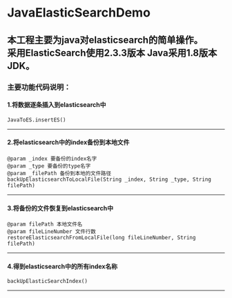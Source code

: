 # JavaElasticSearchDemo

## 本工程主要为java对elasticsearch的简单操作。<br>采用ElasticSearch使用2.3.3版本 Java采用1.8版本JDK。

### 主要功能代码说明：
#### 1.将数据逐条插入到elasticsearch中
```
JavaToES.insertES()
```
---
#### 2.将elasticsearch中的index备份到本地文件
```apple js
@param _index 要备份的index名字
@param _type 要备份的type名字
@param _filePath 备份到本地的文件路径
backUpElasticsearchToLocalFile(String _index, String _type, String filePath)

```
---

#### 3.将备份的文件恢复到elasticsearch中
```
@param filePath 本地文件名
@param fileLineNumber 文件行数
restoreElasticsearchFromLocalFile(long fileLineNumber, String filePath)
```
---
#### 4.得到elasticsearch中的所有index名称
```
backUpElasticSearchIndex()
```
---
